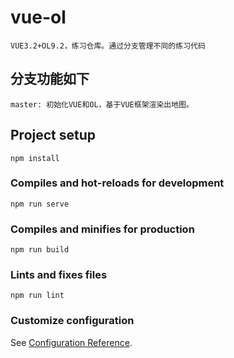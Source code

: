 # vue-ol
    VUE3.2+OL9.2，练习仓库。通过分支管理不同的练习代码
## 分支功能如下
    master: 初始化VUE和OL，基于VUE框架渲染出地图。

## Project setup
```
npm install
```

### Compiles and hot-reloads for development
```
npm run serve
```

### Compiles and minifies for production
```
npm run build
```

### Lints and fixes files
```
npm run lint
```

### Customize configuration
See [Configuration Reference](https://cli.vuejs.org/config/).
